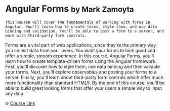 # Angular Forms <small>by Mark Zamoyta</small>

    This course will cover the fundamentals of working with forms in Angular. You'll learn how to create forms, style them, and use data binding and validation. You'll be able to post a form to a server, and work with third-party form controls.

Forms are a vital part of web applications, since they're the primary way you collect data from your users. You want your forms to look good and offer a simple, smooth experience. In this course, Angular Forms, you'll learn how to create template-driven forms using the Angular framework. First, you'll discover how to style them, use data binding and then validate your forms. Next, you'll explore observables and posting your forms to a server. Finally, you'll learn about third-party form controls which offer much more functionality than standard HTML5. By the end of this course, you'll be able to build great looking forms that offer your users a simple way to input any data.

:globe_with_meridians: [Course Link](https://www.pluralsight.com/courses/angular-forms)
